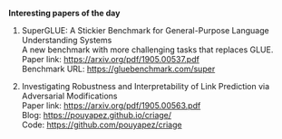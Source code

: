 **Interesting papers of the day**

1. SuperGLUE: A Stickier Benchmark for General-Purpose Language Understanding Systems  
A new benchmark with more challenging tasks that replaces GLUE.  
Paper link: https://arxiv.org/pdf/1905.00537.pdf  
Benchmark URL: https://gluebenchmark.com/super  

2. Investigating Robustness and Interpretability of Link Prediction via Adversarial Modifications  
Paper link: https://arxiv.org/pdf/1905.00563.pdf  
Blog: https://pouyapez.github.io/criage/  
Code: https://github.com/pouyapez/criage 



